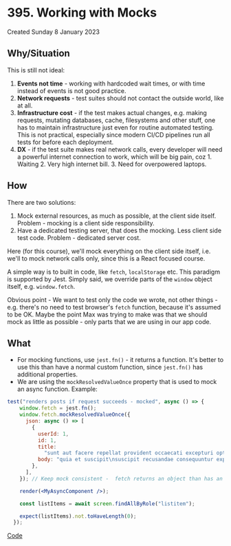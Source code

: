 # 395. Working with Mocks
Created Sunday 8 January 2023

## Why/Situation
This is still not ideal:
1. **Events not time** - working with hardcoded wait times, or with time instead of events is not good practice.
2. **Network requests** - test suites should not contact the outside world, like at all.
3. **Infrastructure cost** - if the test makes actual changes, e.g. making requests, mutating databases, cache, filesystems and other stuff, one has to maintain infrastructure just even for routine automated testing. This is not practical, especially since modern CI/CD pipelines run all tests for before each deployment.
4. **DX** - if the test suite makes real network calls, every developer will need a powerful internet connection to work, which will be big pain, coz 
	   1. Waiting
	   2. Very high internet bill.
	   3. Need for overpowered laptops. 


## How
There are two solutions:
1. Mock external resources, as much as possible, at the client side itself. Problem - mocking is a client side responsibility.
2. Have a dedicated testing server, that does the mocking. Less client side test code. Problem - dedicated server cost.

Here (for this course), we'll mock everything on the client side itself, i.e. we'll to mock network calls only, since this is a React focused course.

A simple way is to built in code, like `fetch`, `localStorage` etc. This paradigm is supported by Jest. Simply said, we override parts of the `window` object itself, e.g. `window.fetch`.

Obvious point - We want to test only the code we wrote, not other things - e.g. there's no need to test browser's `fetch` function, because it's assumed to be OK. Maybe the point Max was trying to make was that we should mock as little as possible - only parts that we are using in our app code.

## What
- For mocking functions, use `jest.fn()` - it returns a function. It's better to use this than have a normal custom function, since `jest.fn()` has additional properties.
- We are using the `mockResolvedValueOnce` property that is used to mock an async function. Example:
```jsx
test("renders posts if request succeeds - mocked", async () => {
    window.fetch = jest.fn();
    window.fetch.mockResolvedValueOnce({
      json: async () => [
        {
          userId: 1,
          id: 1,
          title:
            "sunt aut facere repellat provident occaecati excepturi optio reprehenderit",
          body: "quia et suscipit\nsuscipit recusandae consequuntur expedita et cum\nreprehenderit molestiae ut ut quas totam\nnostrum rerum est autem sunt rem eveniet architecto",
        },
      ],
    }); // Keep mock consistent -  fetch returns an object than has an async function called `json`.

    render(<MyAsyncComponent />);

    const listItems = await screen.findAllByRole("listitem");

    expect(listItems).not.toHaveLength(0);
  });
```
[Code](https://github.com/exemplar-codes/testing-react-apps-first-tutorial/tree/03c9b723f867a32dcdf917db6000707e1cdee466)